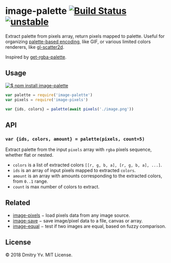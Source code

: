 # image-palette [![Build Status](https://travis-ci.org/dy/image-palette.svg?branch=master)](https://travis-ci.org/dy/image-palette) [![unstable](https://img.shields.io/badge/stability-unstable-green.svg)](http://github.com/badges/stability-badges)

Extract palette from pixels array, return pixels mapped to palette. Useful for organizing [palette-based encoding](https://ghub.io/image-encode), like GIF, or various limited colors renderers, like [gl-scatter2d](https://ghub.io/gl-scatter2d).

Inspired by [get-rgba-palette](https://github.com/mattdesl/get-rgba-palette).

## Usage

[![$ npm install image-palette](http://nodei.co/npm/image-palette.png?mini=true)](http://npmjs.org/package/image-palette)

```javascript
var palette = require('image-palette')
var pixels = require('image-pixels')

var {ids, colors} = palette(await pixels('./image.png'))
```

## API

### `var {ids, colors, amount} = palette(pixels, count=5)`

Extract palette from the input `pixels` array with `rgba` pixels sequence, whether flat or nested.

* `colors` is a list of extracted colors `[[r, g, b, a], [r, g, b, a], ...]`.
* `ids` is an array of input pixels mapped to extracted `colors`.
* `amount` is an array with amounts corresponding to the extracted colors, from `0..1` range.
* `count` is max number of colors to extract.

## Related

* [image-pixels](https://ghub.io/image-pixels) − load pixels data from any image source.
* [image-save](https://ghub.io/image-save) − save image/pixel data to a file, canvas or array.
* [image-equal](https://ghub.io/image-equal) − test if two images are equal, based on fuzzy comparison.

## License

© 2018 Dmitry Yv. MIT License.
